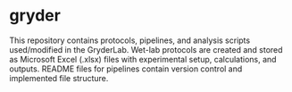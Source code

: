 # gryder

This repository contains protocols, pipelines, and analysis scripts used/modified in the GryderLab. Wet-lab protocols are created and stored as Microsoft Excel (.xlsx) files with experimental setup, calculations, and outputs. README files for pipelines contain version control and implemented file structure. 
